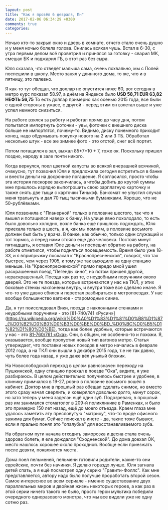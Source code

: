 ```yaml
---
layout: post
title: "Как я провёл 6 февраля, Пн"
date: 2017-02-06 06:34:29 +0300
comments: true
categories: 
---
```

Ночью кто-то закрыл окно и дверь в комнате, отчего стало очень душно и у меня ночью болела голова. Снилась всякая чушь. Встал в 6-30, с утра первым делом всё проветрил и принялся за готовку - сварил МК, смешал БК и поджарил ГБ, в этот раз без сыра. 

Юля сказала, что отведёт малыша сама, очень похвально, мы с Полей поспешили в школу. Место занял у длинного дома, то же, что и в пятницу, это палевно.

Я как-то тут обещал, что доллар не опустится ниже 60, вот сегодня в метро курс показал 58.97, а днём на Яндексе было **USD 58,71 EUR 63,82 НЕФТЬ 56,75** То есть доллар примерно как осенью 2015 года, все были с одной стороны в ужасе, с другой - перед этим он взлетал выше и уже успел немного снизиться.

На работе взялся за работу и работал прямо до часу дня, потом попытался импортнуть фоточки - увы, фоточки с внешнего диска больше не импортятся, почему-то. Видимо, диску понемного приходит конец, надо обдумывать покупку нового на 2 или 3 ТБ. Обработал несколько штук - все же зимнее фото - это отстой, снег всё портит.

Потом потащился в зал, выжал 85\*7\*10 + 7, тоже ок. Поскольку пришел поздно, народу в зале почти никого.

Когда вернулся, поел цветной капусты во всякой вчерашней всячиной, очвкусно, тут позвонил Юля и предложила сегодня встретиться в банке и внести деньги на досрочное погашение. Я согласился, просто чтобы эта история поскорее закончилась, а чтобы добить до кругой суммы мне пришлось изрядно выпотрошить свою зарплатную карточку и также снять две тыщи с карточки Тинькоф. Банкомат не упустил случая меня тральнуть и дал 70 тыщ тысячными бумажками. Хорошо, что не 50-рублёвками.

Юля позвонила с "Планерной" только в половине шестого, так что я вышел и потащился наверх к банку. На улице явно похолодало, то есть было довольно холодно, возле банка ещё пришлось подождать, Юля приехала только в шесть, а я, как мы помним, в половине восьмого должен был быть у врача. В банке, как обычно, только один служащий и тот тормоз, а перед нами стояло еще два человека. Постояв минут пятнадцать, я оставил Юле деньги и поспешил обратно на работу, на работе отметился, чтобы подняться посещаемость. Время было уже 18-33, и я вприпрыжку поскакал к "Краснопресненской", говорят, что так быстрее, чем через 1905, к тому же так выходило на одну станцию меньше. На "Краснопресненской" прямо передо мной ушел раскрашенный поезд "Легенды кино", но потом пришел другой, нераскрашенный. Поезда как раз те, с неудобными поручнями около дверей. Это не те поезда, которые встречаются у нас на ТКЛ, у этих боковые стенкы наклонены внутрь, и внутри тоже все сделано иначе. Я что-то уже давно сбился и перестал разбираться в метропоездах. У нас вообще большинство вагонов - старомодные синие.

Да, я тут поисследовал Вики, поезда с наклонными стенками и неудобными поручнями - это [81-740/741 «Русич»](https://ru.wikipedia.org/wiki/%D0%A0%D1%83%D1%81%D0%B8%D1%87_(%D0%B2%D0%B0%D0%B3%D0%BE%D0%BD_%D0%BC%D0%B5%D1%82%D1%80%D0%BE), тогда как более удобные, которые встречаются у нас - это [81-760/761 «Ока»](https://ru.wikipedia.org/wiki/%D0%9E%D0%BA%D0%B0_(%D0%B2%D0%B0%D0%B3%D0%BE%D0%BD_%D0%BC%D0%B5%D1%82%D1%80%D0%BE)). Они, в общем, не особенно-то и похожи. Я, оказывается, вообще пропустил новый тип вагонов метро. Статья утверждает, что поставки новых поездов в метро начались в феврале 2012 года, а на ТКЛ они вышли в декабре 2015 года, т.е не так давно, чуть более года назад, я уже даже вёл унылый бложик.

На Новослободской переход в целом равнозначен переходу на Пушкинской, одну станцию проехал в поезде "Ока", видите, я уже разбираюсь. В целом действительно получилось быстрее и удобнее, в клинику примчался в 19-27, ровно в половине восьмого вошёл в кабинет. Доктор мне в прошлый раз обещал сделать снимок, но вместо этого сразу начал сверлить, и ковырялся довольно долго, минут сорок, но зато теперь у меня заделан ещё один зуб. Подозреваю, в прошлый раз им занимался стоматолог в 209-й поликлинике в Раменках, и было это примерно 150 лет назад, ещё до моего отъезда. Краем глаза мне удалось заметить эту пресловутую "матрицу", что-то вроде офисного зажима для бумаг. Сейчас поискал в инете - да, такие тоже бывают, если я прально понял это "опалубка" для восстанавливаемого зуба.

На обратном пути начала отходить заморозка и десна стала очень здорово болеть, я еле дождался "Сходненской". До дома доехал ОК, место нашлось хорошее около проходной. Вообще если приезжать после девяти, появляются места.

Дома поел пельменей, пельмени готовили родители, какие-то они еврейские, почти без начинки. Я делаю гораздо лучше. Юля загнала детей спать, а я ещё посмотрел одну серию "Гравити-Фоллс". Как мне представляется, автору надо было получше проработать второй сезон. Самое интересное во всем сериале - именно существование двух параллельных миров и двойная жизнь некоторых героев, а как раз в этой серии ничего такого не было, просто герои мультика победили очередного одноразового монстра, что мы все видели уже не одну сотню раз.